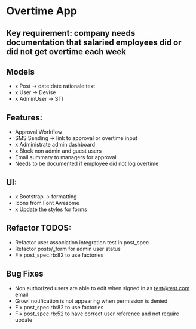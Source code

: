 
# Overtime App

## Key requirement: company needs documentation that salaried employees did or did not get overtime each week

## Models
- x Post -> date:date rationale:text
- x User -> Devise
- x AdminUser -> STI

## Features:
- Approval Workflow
- SMS Sending -> link to approval or overtime input
- x Administrate admin dashboard
- x Block non admin and guest users
- Email summary to managers for approval
- Needs to be documented if employee did not log overtime

## UI:
- x Bootstrap -> formatting
- Icons from Font Awesome
- x Update the styles for forms

## Refactor TODOS:
- Refactor user association integration test in post_spec
- Refactor posts/_form for admin user status
- Fix post_spec.rb:82 to use factories

## Bug Fixes
- Non authorized users are able to edit when signed in as test@test.com email
- Growl notification is not appearing when permission is denied
- Fix post_spec.rb:82 to use factories
- Fix post_spec.rb:52 to have correct user reference and not require update